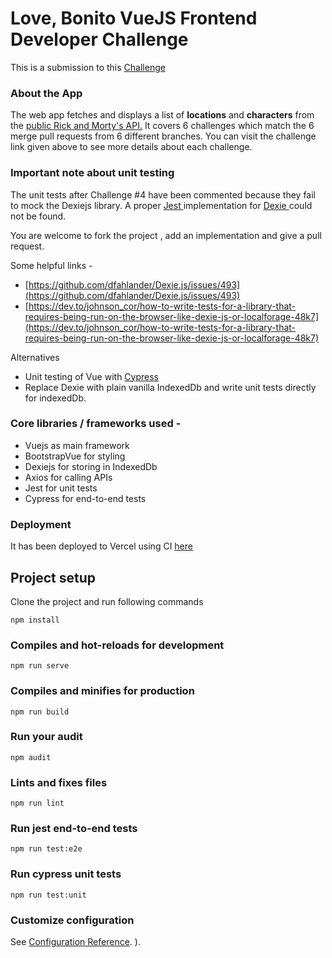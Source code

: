 # Love, Bonito VueJS Frontend Developer Challenge

This is a submission to this [Challenge](https://github.com/love-bonito/frontend-developer-full#love-bonito-vuejs-frontend-developer)

### About the App

The web app fetches and displays a list of **locations** and **characters** from the [public Rick and Morty's API.](https://rickandmortyapi.com/)
It covers 6 challenges which match the 6 merge pull requests from 6 different branches. You can visit the challenge link given above to see more details about each challenge.

### Important note about unit testing
The unit tests after Challenge #4 have been commented because they fail to mock the Dexiejs library. A proper [Jest ](https://jestjs.io/) implementation for [Dexie ](https://dexie.org/) could not be found. 

You are welcome to fork the project , add an implementation and give a pull request.

Some helpful links -

- [https://github.com/dfahlander/Dexie.js/issues/493](https://github.com/dfahlander/Dexie.js/issues/493)
- [https://dev.to/johnson_cor/how-to-write-tests-for-a-library-that-requires-being-run-on-the-browser-like-dexie-js-or-localforage-48k7](https://dev.to/johnson_cor/how-to-write-tests-for-a-library-that-requires-being-run-on-the-browser-like-dexie-js-or-localforage-48k7)

Alternatives

- Unit testing of Vue with [Cypress](https://github.com/bahmutov/cypress-vue-unit-test) 
- Replace Dexie with plain vanilla IndexedDb and write unit tests directly for indexedDb.

### Core libraries / frameworks used -

- Vuejs as main framework
- BootstrapVue for styling
- Dexiejs for storing in IndexedDb
- Axios for calling APIs
- Jest for unit tests
- Cypress for end-to-end tests

### Deployment
It has been deployed to Vercel using CI [here](https://love-bonito-challenge.vercel.app/)

## Project setup 
Clone the project and run following commands

```
npm install
```

### Compiles and hot-reloads for development
```
npm run serve
```

### Compiles and minifies for production
```
npm run build
```

### Run your audit
```
npm audit
```

### Lints and fixes files
```
npm run lint
```

### Run jest end-to-end tests
```
npm run test:e2e
```

### Run cypress unit tests
```
npm run test:unit
```

### Customize configuration
See [Configuration Reference](https://cli.vuejs.org/config/).
).
